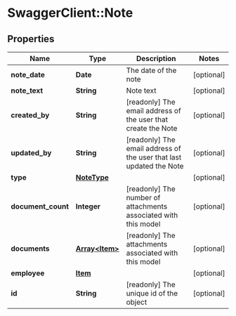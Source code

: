 # SwaggerClient::Note

## Properties
Name | Type | Description | Notes
------------ | ------------- | ------------- | -------------
**note_date** | **Date** | The date of the note | [optional] 
**note_text** | **String** | Note text | [optional] 
**created_by** | **String** | [readonly] The email address of the user that create the Note | [optional] 
**updated_by** | **String** | [readonly] The email address of the user that last updated the Note | [optional] 
**type** | [**NoteType**](NoteType.md) |  | [optional] 
**document_count** | **Integer** | [readonly] The number of attachments associated with this model | [optional] 
**documents** | [**Array&lt;Item&gt;**](Item.md) | [readonly] The attachments associated with this model | [optional] 
**employee** | [**Item**](Item.md) |  | [optional] 
**id** | **String** | [readonly] The unique id of the object | [optional] 

